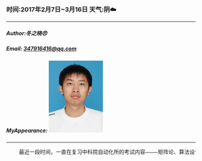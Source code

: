 ### 时间:2017年2月7日~3月16日 天气:阴:cloud:
-----
#####   Author:冬之晓:angry:
#####   Email: 347916416@qq.com
#####   MyAppearance: ![MyAppearance](../MyPicture.JPG "我的头像")
----------

<pre>
    最近一段时间，一直在复习中科院自动化所的考试内容————矩阵论、算法设计与分析和英语。因此没有时间写日记，上周五和周六考完了，今天是周四，我回家转一圈。结果妈妈就说让我去相亲，但是我实在没有心情，下周六就要去西安交大考试了，所以我还必须复习英语，不过总感觉自己现在学习效率低下，不太想学英语，因为我本身一直不喜欢英语这一门学科，我比较喜欢数学之类的学科。最近人工智能流行起来，我迫不及待的想要学习一下，不过人工智能的基础需要矩阵的相关知识，因此我报考中科院的时候也是因为看里面要考矩阵论所以才比较刚兴趣的。最近不想努力复习了，就随缘算了，平时就看看把最近学习的知识整理一下，然后以备未来可以随时复习。
</pre>

